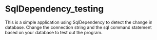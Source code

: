 # SqlDependency_testing 

This is a simple application using SqlDependency to detect the change in database. Change the connection string and the sql command statement based on your database to test out the program.

